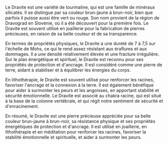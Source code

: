 Le Dravite est une variété de tourmaline, qui est une famille de minéraux silicatés. Il se distingue par sa couleur brun-jaune à brun-noir, bien que parfois il puisse aussi être vert ou rouge. Son nom provient de la région de Dravograd en Slovénie, où il a été découvert pour la première fois. Le Dravite est souvent utilisé en joaillerie pour la fabrication de pierres précieuses, en raison de sa belle couleur et de sa transparence.

En termes de propriétés physiques, le Dravite a une dureté de 7 à 7,5 sur l'échelle de Mohs, ce qui le rend assez résistant aux éraflures et aux dommages. Il a une densité relativement élevée et une fracture irrégulière. Sur le plan énergétique et spirituel, le Dravite est reconnu pour ses propriétés de protection et d'ancrage. Il est considéré comme une pierre de terre, aidant à stabiliser et à équilibrer les énergies du corps.

En lithothérapie, le Dravite est souvent utilisé pour renforcer les racines, favoriser l'ancrage et la connexion à la terre. Il est également bénéfique pour aider à surmonter les peurs et les angoisses, en apportant stabilité et sécurité émotionnelle. Le Dravite est associé au chakra racine, qui est situé à la base de la colonne vertébrale, et qui régit notre sentiment de sécurité et d'enracinement.

En résumé, le Dravite est une pierre précieuse appréciée pour sa belle couleur brun-jaune à brun-noir, sa résistance physique et ses propriétés énergétiques de protection et d'ancrage. Il est utilisé en joaillerie, en lithothérapie et en méditation pour renforcer les racines, favoriser la stabilité émotionnelle et spirituelle, et aider à surmonter les peurs.